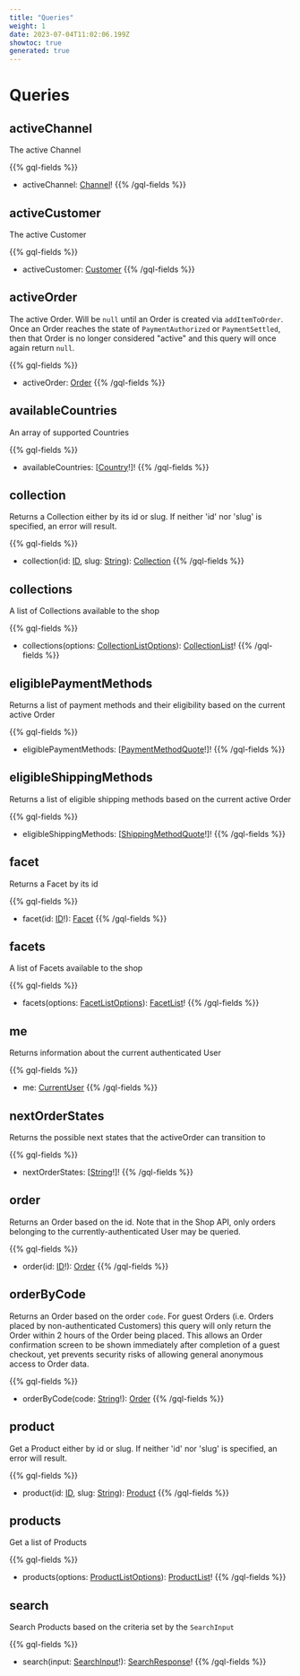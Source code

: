 ```yaml
---
title: "Queries"
weight: 1
date: 2023-07-04T11:02:06.199Z
showtoc: true
generated: true
---
```

<!-- This file was generated from the Vendure source. Do not modify. Instead, re-run the "docs:build" script -->


# Queries

## activeChannel
The active Channel

{{% gql-fields %}}
 * activeChannel: [Channel](/graphql-api/shop/object-types#channel)!
{{% /gql-fields %}}



## activeCustomer
The active Customer

{{% gql-fields %}}
 * activeCustomer: [Customer](/graphql-api/shop/object-types#customer)
{{% /gql-fields %}}



## activeOrder
The active Order. Will be `null` until an Order is created via `addItemToOrder`. Once an Order reaches the
state of `PaymentAuthorized` or `PaymentSettled`, then that Order is no longer considered "active" and this
query will once again return `null`.

{{% gql-fields %}}
 * activeOrder: [Order](/graphql-api/shop/object-types#order)
{{% /gql-fields %}}



## availableCountries
An array of supported Countries

{{% gql-fields %}}
 * availableCountries: [[Country](/graphql-api/shop/object-types#country)!]!
{{% /gql-fields %}}



## collection
Returns a Collection either by its id or slug. If neither 'id' nor 'slug' is specified, an error will result.

{{% gql-fields %}}
 * collection(id: [ID](/graphql-api/shop/object-types#id), slug: [String](/graphql-api/shop/object-types#string)): [Collection](/graphql-api/shop/object-types#collection)
{{% /gql-fields %}}



## collections
A list of Collections available to the shop

{{% gql-fields %}}
 * collections(options: [CollectionListOptions](/graphql-api/shop/input-types#collectionlistoptions)): [CollectionList](/graphql-api/shop/object-types#collectionlist)!
{{% /gql-fields %}}



## eligiblePaymentMethods
Returns a list of payment methods and their eligibility based on the current active Order

{{% gql-fields %}}
 * eligiblePaymentMethods: [[PaymentMethodQuote](/graphql-api/shop/object-types#paymentmethodquote)!]!
{{% /gql-fields %}}



## eligibleShippingMethods
Returns a list of eligible shipping methods based on the current active Order

{{% gql-fields %}}
 * eligibleShippingMethods: [[ShippingMethodQuote](/graphql-api/shop/object-types#shippingmethodquote)!]!
{{% /gql-fields %}}



## facet
Returns a Facet by its id

{{% gql-fields %}}
 * facet(id: [ID](/graphql-api/shop/object-types#id)!): [Facet](/graphql-api/shop/object-types#facet)
{{% /gql-fields %}}



## facets
A list of Facets available to the shop

{{% gql-fields %}}
 * facets(options: [FacetListOptions](/graphql-api/shop/input-types#facetlistoptions)): [FacetList](/graphql-api/shop/object-types#facetlist)!
{{% /gql-fields %}}



## me
Returns information about the current authenticated User

{{% gql-fields %}}
 * me: [CurrentUser](/graphql-api/shop/object-types#currentuser)
{{% /gql-fields %}}



## nextOrderStates
Returns the possible next states that the activeOrder can transition to

{{% gql-fields %}}
 * nextOrderStates: [[String](/graphql-api/shop/object-types#string)!]!
{{% /gql-fields %}}



## order
Returns an Order based on the id. Note that in the Shop API, only orders belonging to the
currently-authenticated User may be queried.

{{% gql-fields %}}
 * order(id: [ID](/graphql-api/shop/object-types#id)!): [Order](/graphql-api/shop/object-types#order)
{{% /gql-fields %}}



## orderByCode
Returns an Order based on the order `code`. For guest Orders (i.e. Orders placed by non-authenticated Customers)
this query will only return the Order within 2 hours of the Order being placed. This allows an Order confirmation
screen to be shown immediately after completion of a guest checkout, yet prevents security risks of allowing
general anonymous access to Order data.

{{% gql-fields %}}
 * orderByCode(code: [String](/graphql-api/shop/object-types#string)!): [Order](/graphql-api/shop/object-types#order)
{{% /gql-fields %}}



## product
Get a Product either by id or slug. If neither 'id' nor 'slug' is specified, an error will result.

{{% gql-fields %}}
 * product(id: [ID](/graphql-api/shop/object-types#id), slug: [String](/graphql-api/shop/object-types#string)): [Product](/graphql-api/shop/object-types#product)
{{% /gql-fields %}}



## products
Get a list of Products

{{% gql-fields %}}
 * products(options: [ProductListOptions](/graphql-api/shop/input-types#productlistoptions)): [ProductList](/graphql-api/shop/object-types#productlist)!
{{% /gql-fields %}}



## search
Search Products based on the criteria set by the `SearchInput`

{{% gql-fields %}}
 * search(input: [SearchInput](/graphql-api/shop/input-types#searchinput)!): [SearchResponse](/graphql-api/shop/object-types#searchresponse)!
{{% /gql-fields %}}




